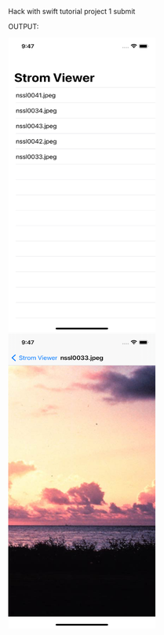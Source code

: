 Hack with swift tutorial project 1 submit


OUTPUT:

<img src="https://github.com/AshokRathinasamy/HackWithSwiftProjects/blob/main/Project1/Simulator%20Screen%20Shot%20-%20iPhone%2012%20Pro%20-%202021-10-30%20at%2021.47.29.png" width="300" height="600">

<img src="https://github.com/AshokRathinasamy/HackWithSwiftProjects/blob/main/Project1/Simulator%20Screen%20Shot%20-%20iPhone%2012%20Pro%20-%202021-10-30%20at%2021.47.49.png" width="300" height="600">
